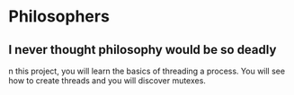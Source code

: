 # Philosophers
## I never thought philosophy would be so deadly
n this project, you will learn the basics of threading a process. You will see how to create threads and you will discover mutexes.
